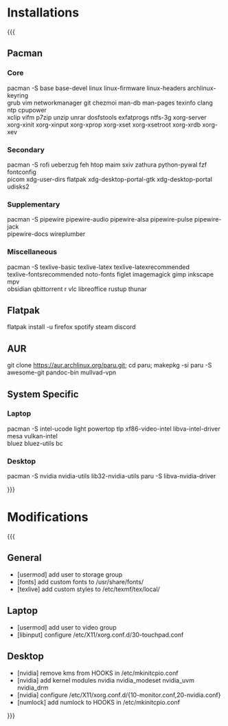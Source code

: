 # Installations
{{{
## Pacman

### Core

pacman -S base base-devel linux linux-firmware linux-headers archlinux-keyring \
grub vim networkmanager git chezmoi man-db man-pages texinfo clang ntp cpupower \
xclip vifm p7zip unzip unrar dosfstools exfatprogs ntfs-3g xorg-server \
xorg-xinit xorg-xinput xorg-xprop xorg-xset xorg-xsetroot xorg-xrdb xorg-xev

### Secondary

pacman -S rofi ueberzug feh htop maim sxiv zathura python-pywal fzf fontconfig \
picom xdg-user-dirs flatpak xdg-desktop-portal-gtk xdg-desktop-portal udisks2

### Supplementary

pacman -S pipewire pipewire-audio pipewire-alsa pipewire-pulse pipewire-jack \
pipewire-docs wireplumber

### Miscellaneous

pacman -S texlive-basic texlive-latex texlive-latexrecommended \
texlive-fontsrecommended noto-fonts figlet imagemagick gimp inkscape mpv \
obsidian qbittorrent r vlc libreoffice rustup thunar


## Flatpak

flatpak install -u firefox spotify steam discord


## AUR

git clone https://aur.archlinux.org/paru.git; cd paru; makepkg -si
paru -S awesome-git pandoc-bin mullvad-vpn


## System Specific

### Laptop

pacman -S intel-ucode light powertop tlp xf86-video-intel libva-intel-driver mesa vulkan-intel \
bluez bluez-utils bc

### Desktop

pacman -S nvidia nvidia-utils lib32-nvidia-utils
paru -S libva-nvidia-driver


}}}

# Modifications
{{{
## General
- [usermod] add user to storage group
- [fonts] add custom fonts to /usr/share/fonts/
- [texlive] add custom styles to /etc/texmf/tex/local/

## Laptop
- [usermod] add user to video group
- [libinput] configure /etc/X11/xorg.conf.d/30-touchpad.conf

## Desktop
- [nvidia] remove kms from HOOKS in /etc/mkinitcpio.conf
- [nvidia] add kernel modules nvidia nvidia_modeset nvidia_uvm nvidia_drm
- [nvidia] configure /etc/X11/xorg.conf.d/{10-monitor.conf,20-nvidia.conf}
- [numlock] add numlock to HOOKS in /etc/mkinitcpio.conf


}}}

